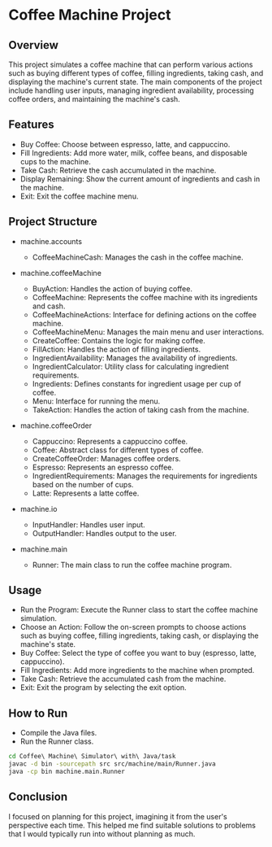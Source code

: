 # Coffee Machine Project
## Overview
This project simulates a coffee machine that can perform various actions such as buying different types of coffee, 
filling ingredients, taking cash, and displaying the machine's current state. 
The main components of the project include handling user inputs, managing ingredient availability, 
processing coffee orders, and maintaining the machine's cash.

## Features

- Buy Coffee: Choose between espresso, latte, and cappuccino.
- Fill Ingredients: Add more water, milk, coffee beans, and disposable cups to the machine.
- Take Cash: Retrieve the cash accumulated in the machine.
- Display Remaining: Show the current amount of ingredients and cash in the machine.
- Exit: Exit the coffee machine menu.

## Project Structure

- machine.accounts
  - CoffeeMachineCash: Manages the cash in the coffee machine.

- machine.coffeeMachine
  - BuyAction: Handles the action of buying coffee.
  - CoffeeMachine: Represents the coffee machine with its ingredients and cash.
  - CoffeeMachineActions: Interface for defining actions on the coffee machine.
  - CoffeeMachineMenu: Manages the main menu and user interactions.
  - CreateCoffee: Contains the logic for making coffee.
  - FillAction: Handles the action of filling ingredients.
  - IngredientAvailability: Manages the availability of ingredients.
  - IngredientCalculator: Utility class for calculating ingredient requirements.
  - Ingredients: Defines constants for ingredient usage per cup of coffee.
  - Menu: Interface for running the menu.
  - TakeAction: Handles the action of taking cash from the machine.

- machine.coffeeOrder
  - Cappuccino: Represents a cappuccino coffee.
  - Coffee: Abstract class for different types of coffee.
  - CreateCoffeeOrder: Manages coffee orders.
  - Espresso: Represents an espresso coffee.
  - IngredientRequirements: Manages the requirements for ingredients based on the number of cups.
  - Latte: Represents a latte coffee.

- machine.io
  - InputHandler: Handles user input.
  - OutputHandler: Handles output to the user.

- machine.main
  - Runner: The main class to run the coffee machine program.

## Usage
- Run the Program: Execute the Runner class to start the coffee machine simulation.
- Choose an Action: Follow the on-screen prompts to choose actions such as buying coffee, filling ingredients, taking cash, or displaying the machine's state.
- Buy Coffee: Select the type of coffee you want to buy (espresso, latte, cappuccino).
- Fill Ingredients: Add more ingredients to the machine when prompted.
- Take Cash: Retrieve the accumulated cash from the machine.
- Exit: Exit the program by selecting the exit option.

## How to Run
- Compile the Java files.
- Run the Runner class.

```bash
cd Coffee\ Machine\ Simulator\ with\ Java/task
javac -d bin -sourcepath src src/machine/main/Runner.java
java -cp bin machine.main.Runner
```

## Conclusion
I focused on planning for this project, imagining it from the user's perspective each time. This helped me find suitable solutions to problems
that I would typically run into without planning as much.
